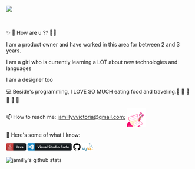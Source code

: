 
![](https://visitor-badge.glitch.me/badge?page_id=jamillyvictoria.jamillyvictoria)

<br />


✨ 💬 How are u ?? 💬✨

I am a product owner and have worked in this area for between 2 and 3 years.

I am  a girl who is currently learning a LOT about new technologies and languages

I am a designer too

💻 Beside's programming, I LOVE SO MUCH eating food and traveling.🍟 🍕 🥪 🍛 🍣 🍱

📫 How to reach me: jamillyvvictoria@gmail.com;
<img align="center" alt="study" width="50" src="https://github.com/jamillyvictoria/jamillyvictoria/blob/master/images/studyy.gif" />
<br/>

 💬 Here's some of what I know:

<code><img height="20" src="https://github.com/jamillyvictoria/jamillyvictoria/blob/master/images/icons/java.png"></code>
<code><img height="20" src="https://github.com/jamillyvictoria/jamillyvictoria/blob/master/images/icons/visualstudio_code.png"></code>
<code><img height="20" src="https://github.com/jamillyvictoria/jamillyvictoria/blob/master/images/icons/github.png"></code>
<code><img height="20" src="https://github.com/jamillyvictoria/jamillyvictoria/blob/master/images/icons/mysql.png"></code>


![jamilly's github stats](https://github-readme-stats.vercel.app/api?username=jamillyvictoria&show_icons=true&hide_border=true)
